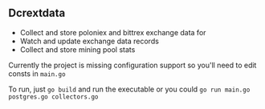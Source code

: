 ## Dcrextdata
- Collect and store poloniex and bittrex exchange data for
- Watch and update exchange data records
- Collect and store mining pool stats

Currently the project is missing configuration support so you'll need to edit consts in `main.go`


To run, just `go build` and run the executable or you could `go run main.go postgres.go collectors.go`